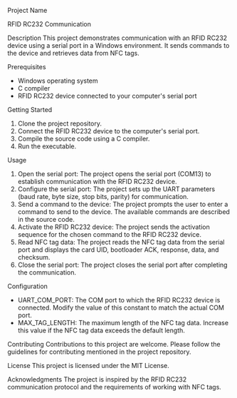 Project Name

RFID RC232 Communication

Description
This project demonstrates communication with an RFID RC232 device using a serial port in a Windows environment. 
It sends commands to the device and retrieves data from NFC tags.

Prerequisites
- Windows operating system
- C compiler
- RFID RC232 device connected to your computer's serial port

Getting Started
1. Clone the project repository.
2. Connect the RFID RC232 device to the computer's serial port.
3. Compile the source code using a C compiler.
4. Run the executable.

Usage
1. Open the serial port: The project opens the serial port (COM13) to establish communication with the RFID RC232 device.
2. Configure the serial port: The project sets up the UART parameters (baud rate, byte size, stop bits, parity) for communication.
3. Send a command to the device: The project prompts the user to enter a command to send to the device. The available commands are described in the source code.
4. Activate the RFID RC232 device: The project sends the activation sequence for the chosen command to the RFID RC232 device.
5. Read NFC tag data: The project reads the NFC tag data from the serial port and displays the card UID, bootloader ACK, response, data, and checksum.
6. Close the serial port: The project closes the serial port after completing the communication.

Configuration
- UART_COM_PORT: The COM port to which the RFID RC232 device is connected. Modify the value of this constant to match the actual COM port.
- MAX_TAG_LENGTH: The maximum length of the NFC tag data. Increase this value if the NFC tag data exceeds the default length.

Contributing
Contributions to this project are welcome. Please follow the guidelines for contributing mentioned in the project repository.

License
This project is licensed under the MIT License.

Acknowledgments
The project is inspired by the RFID RC232 communication protocol and the requirements of working with NFC tags.
